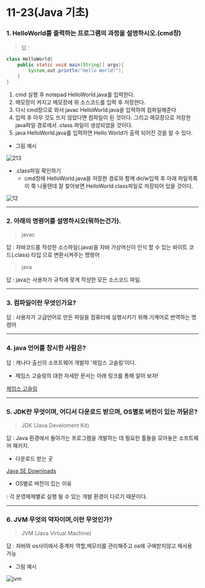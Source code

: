 # 11-23(Java 기초)

### 1. HelloWorld를 출력하는 프로그램의 과정을 설명하시오.(cmd창)

> 답 :

```java
class HelloWorld{
	public static void main(String[] args){
		System,out.println("Hello World!");
	}
}
```

1. cmd 실행 후 notepad HelloWorld.java를 입력한다.
2. 메모장이 켜지고  메모장에 위 소스코드를 입력 후 저장한다.
3. 다시 cmd창으로 와서 javac HelloWorld.java을 입력하여 컴파일해준다
4. 입력 후 아무 것도 뜨지 않았다면 컴파일이 된 것이다. 그리고 메모장으로 저장한 java파일 경로에서 .class 파일이 생성되었을 것이다.
5. java HelloWorld.java를 입력하면 Hello World가 출력 되어진 것을 알 수 있다.
- 그림 예시

![213](https://user-images.githubusercontent.com/75012998/101977421-b552ed00-3c90-11eb-8e4e-39c6066ecd27.jpg)
    

- .class파일 확인하기
    - cmd창에 HelloWorld.java을 저장한 경로와 함께 dir/w입력 후 아래 파일목록이 쭉 나올텐데 잘 찾아보면 HelloWorld.class파일로 저장되어 있을 것이다.

   
![12](https://user-images.githubusercontent.com/75012998/101977403-a66c3a80-3c90-11eb-9d67-2d7d655f63ae.jpg)

---

### 2. 아래의 명령어를 설명하시오(뭐하는건가).

> javac

답 : 자바코드를 작성한 소스파일(.java)을 자바 가상머신이 인식 할 수 있는 바이트 코드(.class) 타입   으로 변환시켜주는 명령어

> java

답 : java는 사용자가 규칙에 맞게 작성한 모든 소스코드 파일.

---

### 3. 컴파일이란 무엇인가요?

답 : 사용자가 고급언어로 만든 파일을 컴퓨터에 실행시키기 위해 기계어로 번역하는 명령어

---

### 4. java 언어를 창시한 사람은?

답 :  캐나다 출신의 소프트웨어 개발자 '제임스 고슬링'이다.

- 제임스 고슬링의 대한 자세한 문서는 아래 링크를 통해 알아 보자!

[제임스 고슬링 ](https://namu.wiki/w/%EC%A0%9C%EC%9E%84%EC%8A%A4%20%EA%B3%A0%EC%8A%AC%EB%A7%81)

---

### 5. JDK란 무엇이며, 어디서 다운로드 받으며, OS별로 버전이 있는 까닭은?

> JDK (Java Develoment Kit)

답 : Java 환경에서 돌아가는 프로그램을 개발하는 데 필요한 툴들을 모아놓은 소프트웨어 패키지.

- 다운로드 받는 곳

[Java SE Downloads](https://www.oracle.com/kr/java/technologies/javase-downloads.html)

- OS별로 버전이 있는 이유

: 각 운영체제별로 실행 될 수 있는 개발 환경이 다르기 때문이다.

---

### 6. JVM 무엇의 약자이며,이란 무엇인가?

> JVM (Java Virtual Machine)

답 : 자바와 os사이에서 중계자 역할,메모리를 관리해주고 os에 구애받지않고 재사용 가능

- 그림 예시

![jvm](https://user-images.githubusercontent.com/75012998/101977428-bc79fb00-3c90-11eb-9657-6d7d8990053b.jpg)
